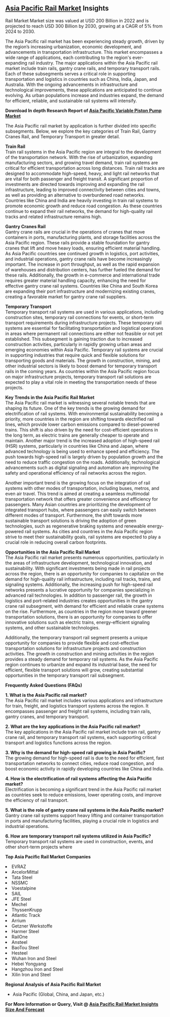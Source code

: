 <h2><a href="https://www.verifiedmarketreports.com/download-sample/?rid=40572&amp;utm_source=Github-Feb&amp;utm_medium=219" target="_blank">Asia Pacific Rail Market</a> Insights</h2><p>Rail Market Market size was valued at USD 200 Billion in 2022 and is projected to reach USD 300 Billion by 2030, growing at a CAGR of 5% from 2024 to 2030.</p><p><p>The Asia Pacific rail market has been experiencing steady growth, driven by the region’s increasing urbanization, economic development, and advancements in transportation infrastructure. This market encompasses a wide range of applications, each contributing to the region's ever-expanding rail industry. The major applications within the Asia Pacific rail market include train rails, gantry crane rails, and temporary transport rails. Each of these subsegments serves a critical role in supporting transportation and logistics in countries such as China, India, Japan, and Australia. With the ongoing advancements in infrastructure and technological improvements, these applications are anticipated to continue evolving. As urban populations increase and industries expand, the demand for efficient, reliable, and sustainable rail systems will intensify. <strong><p><strong>Download In depth Research Report of <a href="https://www.verifiedmarketreports.com/download-sample/?rid=236118&amp;utm_source=Pulse-Dec&amp;utm_medium=219" target="_blank">Asia Pacific Variable Piston Pump Market</a></strong></p></strong></p> <p>The Asia Pacific rail market by application is further divided into specific subsegments. Below, we explore the key categories of Train Rail, Gantry Cranes Rail, and Temporary Transport in greater detail.</p> <p><strong>Train Rail</strong><br> Train rail systems in the Asia Pacific region are integral to the development of the transportation network. With the rise of urbanization, expanding manufacturing sectors, and growing travel demand, train rail systems are critical for efficient transportation across long distances. Train rail tracks are designed to accommodate high-speed, heavy, and light rail networks that are vital for both passenger and freight transit. A significant proportion of investments are directed towards improving and expanding the rail infrastructure, leading to improved connectivity between cities and towns, as well as providing an alternative to overburdened road networks. Countries like China and India are heavily investing in train rail systems to promote economic growth and reduce road congestion. As these countries continue to expand their rail networks, the demand for high-quality rail tracks and related infrastructure remains high.</p> <p><strong>Gantry Cranes Rail</strong><br> Gantry crane rails are crucial in the operations of cranes that move containers in ports, manufacturing plants, and storage facilities across the Asia Pacific region. These rails provide a stable foundation for gantry cranes that lift and move heavy loads, ensuring efficient material handling. As Asia Pacific countries see continued growth in logistics, port activities, and industrial operations, gantry crane rails have become increasingly important. The increase in port throughput, as well as the rapid expansion of warehouses and distribution centers, has further fueled the demand for these rails. Additionally, the growth in e-commerce and international trade requires greater material handling capacity, enhancing the need for effective gantry crane rail systems. Countries like China and South Korea are expanding their port infrastructure and modernizing existing cranes, creating a favorable market for gantry crane rail suppliers.</p> <p><strong>Temporary Transport</strong><br> Temporary transport rail systems are used in various applications, including construction sites, temporary rail connections for events, or short-term transport requirements during infrastructure projects. These temporary rail systems are essential for facilitating transportation and logistical operations in areas where permanent rail connections are either not feasible or not yet established. This subsegment is gaining traction due to increased construction activities, particularly in rapidly growing urban areas and emerging economies within Asia Pacific. Temporary rail systems are crucial in supporting industries that require quick and flexible solutions for transporting goods and materials. The growth in construction, mining, and other industrial sectors is likely to boost demand for temporary transport rails in the coming years. As countries within the Asia Pacific region focus on major infrastructure projects, temporary transport rail solutions are expected to play a vital role in meeting the transportation needs of these projects.</p> <p><strong>Key Trends in the Asia Pacific Rail Market</strong><br> The Asia Pacific rail market is witnessing several notable trends that are shaping its future. One of the key trends is the growing demand for electrification of rail systems. With environmental sustainability becoming a priority, more countries in the region are shifting towards electrified rail lines, which provide lower carbon emissions compared to diesel-powered trains. This shift is also driven by the need for cost-efficient operations in the long term, as electric trains are generally cheaper to operate and maintain. Another major trend is the increased adoption of high-speed rail (HSR) systems, particularly in countries like China and Japan, where advanced technology is being used to enhance speed and efficiency. The push towards high-speed rail is largely driven by population growth and the need to reduce traffic congestion on the roads. Additionally, technological advancements such as digital signaling and automation are improving the safety and operational efficiency of rail networks across the region.</p> <p>Another important trend is the growing focus on the integration of rail systems with other modes of transportation, including buses, metros, and even air travel. This trend is aimed at creating a seamless multimodal transportation network that offers greater convenience and efficiency for passengers. Many Asian countries are prioritizing the development of integrated transport hubs, where passengers can easily switch between different modes of transport. Furthermore, the shift towards more sustainable transport solutions is driving the adoption of green technologies, such as regenerative braking systems and renewable energy-powered rail systems. As cities and countries in the Asia Pacific region strive to meet their sustainability goals, rail systems are expected to play a crucial role in reducing overall carbon footprints.</p> <p><strong>Opportunities in the Asia Pacific Rail Market</strong><br> The Asia Pacific rail market presents numerous opportunities, particularly in the areas of infrastructure development, technological innovation, and sustainability. With significant investments being made in rail projects across the region, there is an opportunity for companies to capitalize on the demand for high-quality rail infrastructure, including rail tracks, trains, and signaling systems. Additionally, the increasing push for high-speed rail networks presents a lucrative opportunity for companies specializing in advanced rail technologies. In addition to passenger rail, the growth in logistics and port-related industries creates opportunities in the gantry crane rail subsegment, with demand for efficient and reliable crane systems on the rise. Furthermore, as countries in the region move toward greener transportation solutions, there is an opportunity for companies to offer innovative solutions such as electric trains, energy-efficient signaling systems, and other sustainable technologies.</p> <p>Additionally, the temporary transport rail segment presents a unique opportunity for companies to provide flexible and cost-effective transportation solutions for infrastructure projects and construction activities. The growth in construction and mining activities in the region provides a steady demand for temporary rail systems. As the Asia Pacific region continues to urbanize and expand its industrial base, the need for efficient, flexible transport solutions will grow, creating substantial opportunities in the temporary transport rail subsegment.</p> <p><strong>Frequently Asked Questions (FAQs)</strong></p> <p><strong>1. What is the Asia Pacific rail market?</strong><br> The Asia Pacific rail market includes various applications and infrastructure for train, freight, and logistics transport systems across the region. It encompasses passenger and freight rail systems, including train rails, gantry cranes, and temporary transport.</p> <p><strong>2. What are the key applications in the Asia Pacific rail market?</strong><br> The key applications in the Asia Pacific rail market include train rail, gantry crane rail, and temporary transport rail systems, each supporting critical transport and logistics functions across the region.</p> <p><strong>3. Why is the demand for high-speed rail growing in Asia Pacific?</strong><br> The growing demand for high-speed rail is due to the need for efficient, fast transportation networks to connect cities, reduce road congestion, and boost economic activity in rapidly developing countries like China and India.</p> <p><strong>4. How is the electrification of rail systems affecting the Asia Pacific market?</strong><br> Electrification is becoming a significant trend in the Asia Pacific rail market as countries seek to reduce emissions, lower operating costs, and improve the efficiency of rail transport.</p> <p><strong>5. What is the role of gantry crane rail systems in the Asia Pacific market?</strong><br> Gantry crane rail systems support heavy lifting and container transportation in ports and manufacturing facilities, playing a crucial role in logistics and industrial operations.</p> <p><strong>6. How are temporary transport rail systems utilized in Asia Pacific?</strong><br> Temporary transport rail systems are used in construction, events, and other short-term projects where</p><p><strong>Top Asia Pacific Rail Market Companies</strong></p><div data-test-id=""><p><li>EVRAZ</li><li> ArcelorMittal</li><li> Tata Steel</li><li> NSSMC</li><li> Voestalpine</li><li> SAIL</li><li> JFE Steel</li><li> Mechel</li><li> ThyssenKrupp</li><li> Atlantic Track</li><li> Arrium</li><li> Getzner Werkstoffe</li><li> Harmer Steel</li><li> RailOne</li><li> Ansteel</li><li> BaoTou Steel</li><li> Hesteel</li><li> Wuhan Iron and Steel</li><li> Hebei Yongyang</li><li> Hangzhou Iron and Steel</li><li> Xilin Iron and Steel</li></p><div><strong>Regional Analysis of&nbsp;Asia Pacific Rail Market</strong></div><ul><li dir="ltr"><p dir="ltr">Asia Pacific (Global, China, and Japan, etc.)</p></li></ul><p><strong>For More Information or Query, Visit @&nbsp;</strong><strong><a href="https://www.verifiedmarketreports.com/product/global-rail-market-2019-by-manufacturers-regions-type-and-application-forecast-to-2024/?utm_source=Github-Feb&amp;utm_medium=219" target="_blank">Asia Pacific Rail Market Insights Size And Forecast</a></strong></p></div><h2>&nbsp;</h2><div data-test-id="">&nbsp;</div>
